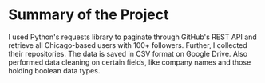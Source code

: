 # Summary of the Project
I used Python's requests library to paginate through GitHub's REST API and retrieve all Chicago-based users with 100+ followers. Further, I collected their repositories. The data is saved in CSV format on Google Drive. Also performed data cleaning on certain fields, like company names and those holding boolean data types.
